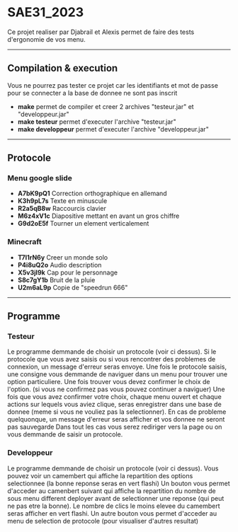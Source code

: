 # SAE31_2023

Ce projet realiser par Djabrail et Alexis permet de faire des tests d'ergonomie de vos menu.

---

## Compilation & execution

Vous ne pourrez pas tester ce projet car les identifiants et mot de passe pour se connecter a la base de donnee ne sont pas inscrit

- **make** permet de compiler et creer 2 archives "testeur.jar" et "developpeur.jar"
- **make testeur** permet d'executer l'archive "testeur.jar"
- **make developpeur** permet d'executer l'archive "developpeur.jar"

---

## Protocole

### Menu google slide
- **A7bK9pQ1**  Correction orthographique en allemand
- **K3h9pL7s**  Texte en minuscule
- **R2a5qB8w**  Raccourcis clavier
- **M6z4xV1c**  Diapositive mettant en avant un gros chiffre
- **G9d2oE5f**  Tourner un element verticalement

### Minecraft
- **T7l1rN6y**  Creer un monde solo
- **P4i8uQ2o**  Audio description
- **X5v3jI9k**  Cap pour le personnage
- **S8c7gY1b**  Bruit de la pluie
- **U2m6aL9p**  Copie de "speedrun 666"

---

## Programme

### Testeur
Le programme demmande de choisir un protocole (voir ci dessus).
Si le protocole que vous avez saisis ou si vous rencontrer des problemes de connexion, un message d'erreur seras envoye.
Une fois le protocole saisis, une consigne vous demmande de naviguer dans un menu pour trouver une option particuliere.
Une fois trouver vous devez confirmer le choix de l'option. (si vous ne confirmez pas vous pouvez continuer a naviguer)
Une fois que vous avez confirmer votre choix, chaque menu ouvert et chaque actions sur lequels vous aviez clique, seras enregistrer dans une base de donnee (meme si vous ne vouliez pas la selectionner).
En cas de probleme quelquonque, un message d'erreur seras afficher et vos donnee ne seront pas sauvegarde
Dans tout les cas vous serez rediriger vers la page ou on vous demmande de saisir un protocole.

### Developpeur
Le programme demmande de choisir un protocole (voir ci dessus).
Vous pouvez voir un camembert qui affiche la repartition des options selectionnee (la bonne reponse seras en vert flashi)
Un bouton vous permet d'acceder au camenbert suivant qui affiche la repartition du nombre de sous menu different deployer avant de selectionner une reponse (qui peut ne pas etre la bonne). Le nombre de clics le moins elevee du camembert seras afficher en vert flashi.
Un autre bouton vous permet d'acceder au menu de selection de protocole (pour visualiser d'autres resultat)